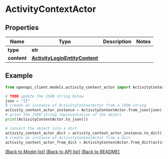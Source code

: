 # ActivityContextActor


## Properties

Name | Type | Description | Notes
------------ | ------------- | ------------- | -------------
**type** | **str** |  | 
**content** | [**ActivityLoginEntityContent**](ActivityLoginEntityContent.md) |  | 

## Example

```python
from openapi_client.models.activity_context_actor import ActivityContextActor

# TODO update the JSON string below
json = "{}"
# create an instance of ActivityContextActor from a JSON string
activity_context_actor_instance = ActivityContextActor.from_json(json)
# print the JSON string representation of the object
print(ActivityContextActor.to_json())

# convert the object into a dict
activity_context_actor_dict = activity_context_actor_instance.to_dict()
# create an instance of ActivityContextActor from a dict
activity_context_actor_from_dict = ActivityContextActor.from_dict(activity_context_actor_dict)
```
[[Back to Model list]](../README.md#documentation-for-models) [[Back to API list]](../README.md#documentation-for-api-endpoints) [[Back to README]](../README.md)


